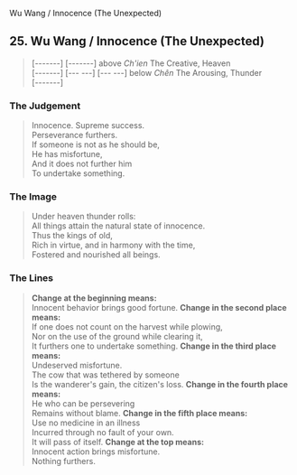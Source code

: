 Wu Wang / Innocence (The Unexpected)
## 25. Wu Wang / Innocence (The Unexpected)
> [-------]
> [-------] above _Ch'ien_ The Creative, Heaven  
> [-------]
> [--- ---]
> [--- ---] below _Chên_ The Arousing, Thunder  
> [-------]
### The Judgement
> Innocence. Supreme success.  
 Perseverance furthers.  
 If someone is not as he should be,  
 He has misfortune,  
 And it does not further him  
 To undertake something.
### The Image
> Under heaven thunder rolls:  
 All things attain the natural state of innocence.  
 Thus the kings of old,  
 Rich in virtue, and in harmony with the time,  
 Fostered and nourished all beings.
### The Lines

 > **Change at the beginning means:**  
 Innocent behavior brings good fortune.
 > **Change in the second place means:**  
 If one does not count on the harvest while plowing,  
 Nor on the use of the ground while clearing it,  
 It furthers one to undertake something.
 > **Change in the third place means:**  
 Undeserved misfortune.  
 The cow that was tethered by someone  
 Is the wanderer's gain, the citizen's loss.
 > **Change in the fourth place means:**  
 He who can be persevering  
 Remains without blame.
 > **Change in the fifth place means:**  
 Use no medicine in an illness  
 Incurred through no fault of your own.  
 It will pass of itself.
 > **Change at the top means:**  
 Innocent action brings misfortune.  
 Nothing furthers.



